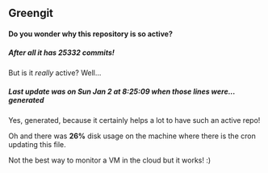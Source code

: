 ## Greengit

#### Do you wonder why this repository is so active?

##### After all it has 25332 commits!

But is it *really* active? Well...

##### Last update was on Sun Jan 2 at 8:25:09 when those lines were... generated

Yes, generated, because it certainly helps a lot to have such an active repo!

Oh and there was **26%** disk usage on the machine
where there is the cron updating this file.

Not the best way to monitor a VM in the cloud but it works! :)
